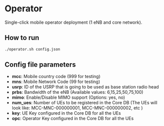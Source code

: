 # Operator

Single-click mobile operator deployment (1 eNB and core network).

## How to run
```bash
./operator.sh config.json
```

## Config file parameters
- **mcc**: Mobile country code (999 for testing)
- **mns**: Mobile Network Code (99 for testing)
- **usrp**: ID of the USRP that is going to be used as base station radio head
- **prbs**: Bandwidth of the eNB (Available values: 6,15,25,50,75,100)
- **mimo**: Enable/Disable MIMO support (Options: yes, no)
- **num_ues**: Number of UEs to be registered in the Core DB (The UEs will look like: MCC-MNC-000000001, MCC-MNC-000000002, etc )
- **key**: UE Key configured in the Core DB for all the UEs
- **opc**: Operator Key configured in the Core DB for all the UEs
